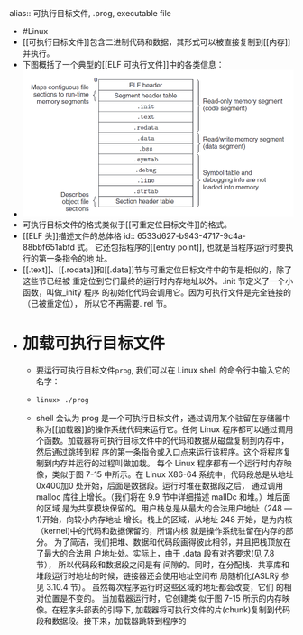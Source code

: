 alias:: 可执行目标文件, .prog, executable file

- #Linux
- [[可执行目标文件]]包含二进制代码和数据，其形式可以被直接复制到[[内存]]并执行。
- 下图概括了一个典型的[[ELF 可执行文件]]中的各类信息：
- ![image.png](../assets/image_1697895229975_0.png)
- 可执行目标文件的格式类似于[[可重定位目标文件]]的格式。
- [[ELF 头]]描述文件的总体格
  id:: 6533d627-b943-4717-9c4a-88bbf651abfd
  式。
  它还包括程序的[[entry point]], 也就是当程序运行时要执行的第一条指令的地
  址。
- [[.text]]、[[.rodata]]和[[.data]]节与可重定位目标文件中的节是相似的，除了这些节已经被
  重定位到它们最终的运行时内存地址以外。.init 节定义了一个小函数，叫做_initÿ 程序
  的初始化代码会调用它。因为可执行文件是完全链接的（已被重定位）， 所以它不再需要.
  rel 节。
- # 加载可执行目标文件
	- 要运行可执行目标文件`prog`, 我们可以在 Linux shell 的命令行中输入它的名字：
	- ``` shell
	  linux> ./prog
	  ```
	- shell 会认为 prog 是一个可执行目标文件，通过调用某个驻留在存储器中称为[[加载器]]的操作系统代码来运行它。任何
	  Linux 程序都可以通过调用
	  个函数。加载器将可执行目标文件中的代码和数据从磁盘复制到内存中，然后通过跳转到程
	  序的第一条指令或入口点来运行该程序。这个将程序复制到内存并运行的过程叫做加栽。
	  每个 Linux 程序都有一个运行时内存映像，类似于图 7-15 中所示。在 Linux X86-64
	  系统中，代码段总是从地址 0x400加0 处开始，后面是数据段。运行时堆在数据段之后，
	  通过调用 malloc 库往上增长。（我们将在 9.9 节中详细描述 mallDc 和堆。）堆后面的区域
	  是为共享模块保留的。用户栈总是从最大的合法用户地址（248 —1)开始，向较小内存地址
	  增长。栈上的区域，从地址 248 开始，是为内核（kernel)中的代码和数据保留的，所谓内核
	  就是操作系统驻留在内存的部分。
	  为了简洁，我们把堆、数据和代码段画得彼此相邻，并且把栈顶放在了最大的合法用
	  户地址处。实际上，由于 .data 段有对齐要求(见 7.8 节）， 所以代码段和数据段之间是有
	  间隙的。同时，在分配栈、共享库和堆段运行时地址的时候，链接器还会使用地址空间布
	  局随机化(ASLRÿ 参见 3.10.4 节）。 虽然每次程序运行时这些区域的地址都会改变，它们
	  的相对位置是不变的。
	  当加载器运行时，它创建类 似于图 7-15 所示的内存映像。在程序头部表的引导下,
	  加载器将可执行文件的片(chunk)复制到代码段和数据段。接下来，加载器跳转到程序的